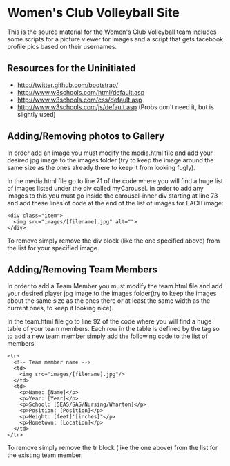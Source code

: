 # Women's Club Volleyball Site

This is the source material for the Women's Club Volleyball team includes some scripts for a picture viewer for images and a script that gets facebook profile pics based on their usernames.

## Resources for the Uninitiated
* http://twitter.github.com/bootstrap/
* http://www.w3schools.com/html/default.asp
* http://www.w3schools.com/css/default.asp
* http://www.w3schools.com/js/default.asp (Probs don't need it, but is slightly used)


## Adding/Removing photos to Gallery
In order add an image you must modify the media.html file and add your desired jpg image to the images folder (try to keep the image around the same size as the ones already there to keep it from looking fugly).

In the media.html file go to line 71 of the code where you will find a huge list of images listed under the div called myCarousel. In order to add any images to this you must go inside the carousel-inner div starting at line 73 and add these lines of code at the end of the list of images for EACH image:

    <div class="item">
      <img src="images/[filename].jpg" alt="">
    </div>

To remove simply remove the div block (like the one specified above) from the list for your specified image.

## Adding/Removing Team Members
In order to add a Team Member you must modify the team.html file and add your desired player jpg image to the images folder(try to keep the images about the same size as the ones there or at least the same width as the current ones, to keep it looking nice).

In the team.html file go to line 92 of the code where you will find a huge table of your team members. Each row in the table is defined by the <tr></tr> tag so to add a new team member simply add the following code to the list of members:

    <tr>
      <!-- Team member name -->
      <td>
        <img src="images/[filename].jpg"/>
      </td>
      <td>
        <p>Name: [Name]</p>
        <p>Year: [Year]</p>
        <p>School: [SEAS/SAS/Nursing/Wharton]</p>
        <p>Position: [Position]</p>
        <p>Height: [feet]'[inches]"</p>
        <p>Hometown: [Location]</p>
      </td>
    </tr>

To remove simply remove the tr block (like the one above) from the list for the existing team member.

